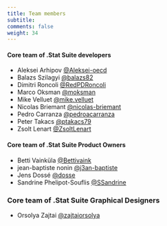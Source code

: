 ```yaml
---
title: Team members
subtitle: 
comments: false
weight: 34
---
```


#### Core team of .Stat Suite developers

- Aleksei Arhipov [@Aleksei-oecd](https://gitlab.com/aleksei-oecd)
- Balazs Szilagyi [@balazs82](https://gitlab.com/balazs82)
- Dimitri Roncoli [@RedPDRoncoli](https://gitlab.com/RedPDRoncoli)
- Marco Oksman [@moksman](https://gitlab.com/moksman)
- Mike Velluet [@mike.velluet](https://gitlab.com/mike.velluet)
- Nicolas Briemant [@nicolas-briemant](https://gitlab.com/nicolas-briemant)
- Pedro Carranza [@pedroacarranza](https://gitlab.com/pedroacarranza)
- Peter Takacs [@ptakacs79](https://gitlab.com/ptakacs79)
- Zsolt Lenart [@ZsoltLenart](https://gitlab.com/ZsoltLenart)


#### Core team of .Stat Suite Product Owners

- Betti Vainküla [@Bettivaink](https://gitlab.com/Bettivaink)
- jean-baptiste nonin [@j3an-baptiste](https://gitlab.com/j3an-baptiste)
- Jens Dossé [@dosse](https://gitlab.com/dosse)
- Sandrine Phelipot-Souflis [@SSandrine](https://gitlab.com/SSandrine)


### Core team of .Stat Suite Graphical Designers

- Orsolya Zajtai [@zajtaiorsolya](https://gitlab.com/zajtaiorsolya)
